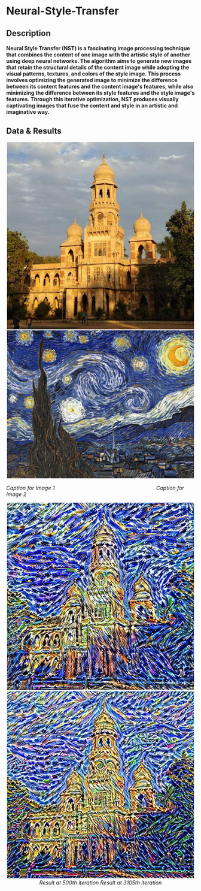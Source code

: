 # Neural-Style-Transfer

## Description
#### Neural Style Transfer (NST) is a fascinating image processing technique that combines the content of one image with the artistic style of another using deep neural networks. The algorithm aims to generate new images that retain the structural details of the content image while adopting the visual patterns, textures, and colors of the style image. This process involves optimizing the generated image to minimize the difference between its content features and the content image's features, while also minimizing the difference between its style features and the style image's features. Through this iterative optimization, NST produces visually captivating images that fuse the content and style in an artistic and imaginative way.


## Data & Results

<p align="center">
    <img src="./assets/content(1).jpg" alt="Content Image" width="500"/>
    <img src="./assets/Starry-Night-(1).jpeg" alt="Style Image" width="500"/>
    <br>
</p>
<p >
  <em>Caption for Image 1</em> &nbsp&nbsp&nbsp&nbsp&nbsp&nbsp&nbsp&nbsp&nbsp&nbsp&nbsp&nbsp&nbsp&nbsp&nbsp&nbsp&nbsp&nbsp&nbsp&nbsp&nbsp&nbsp&nbsp&nbsp&nbsp&nbsp&nbsp&nbsp&nbsp&nbsp&nbsp&nbsp&nbsp&nbsp&nbsp&nbsp&nbsp&nbsp&nbsp&nbsp&nbsp&nbsp&nbsp&nbsp&nbsp&nbsp&nbsp&nbsp&nbsp&nbsp&nbsp&nbsp&nbsp&nbsp&nbsp&nbsp&nbsp&nbsp&nbsp&nbsp&nbsp&nbsp&nbsp&nbsp&nbsp&nbsp&nbsp
  <em>Caption for Image 2</em>
</p>
<p align="center">
    <img src="./assets/result_500.jpg" alt="Result at 500th iteration" width="500"/>
    <img src="./assets/result_3105.jpg" alt="Result at 3105th iteration" width="500"/>
    <br>
    <em>Result at 500th iteration</em>
    <em>Result at 3105th iteration</em>
</p>


